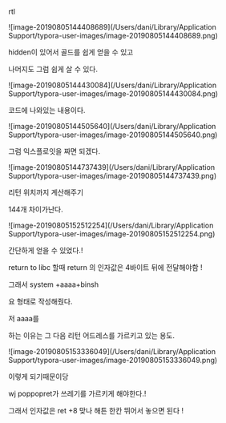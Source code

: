 rtl



![image-20190805144408689](/Users/dani/Library/Application Support/typora-user-images/image-20190805144408689.png)

hidden이 있어서 골드를 쉽게 얻을 수 있고

나머지도 그럼 쉽게 살 수 있다. 

![image-20190805144430084](/Users/dani/Library/Application Support/typora-user-images/image-20190805144430084.png)

코드에 나와있는 내용이다.

![image-20190805144505640](/Users/dani/Library/Application Support/typora-user-images/image-20190805144505640.png)

그럼 익스플로잇을 짜면 되겠다.

![image-20190805144737439](/Users/dani/Library/Application Support/typora-user-images/image-20190805144737439.png)

리턴 위치까지 계산해주기

144개 차이가난다.

![image-20190805152512254](/Users/dani/Library/Application Support/typora-user-images/image-20190805152512254.png)

간단하게 얻을 수 있었다.! 



return to libc 할때 return 의 인자값은 4바이트 뒤에 전달해야함 ! 

그래서 system +aaaa+binsh

요 형태로 작성해줬다. 

저 aaaa를 

하는 이유는 그 다음 리턴 어드레스를 가르키고 있는 용도.

![image-20190805153336049](/Users/dani/Library/Application Support/typora-user-images/image-20190805153336049.png)

이렇게 되기때문이당

wj poppopret가 쓰레기를 가르키게 해야한다.! 



그래서 인자값은 ret +8 맞나 해튼 한칸 뛰어서 놓으면 된다 ! 